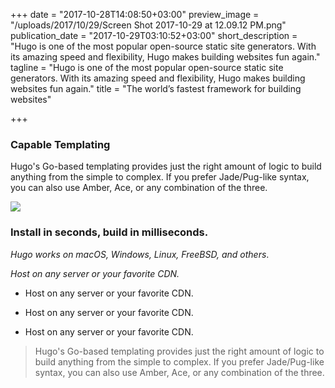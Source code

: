 +++
date = "2017-10-28T14:08:50+03:00"
preview_image = "/uploads/2017/10/29/Screen Shot 2017-10-29 at 12.09.12 PM.png"
publication_date = "2017-10-29T03:10:52+03:00"
short_description = "Hugo is one of the most popular open-source static site generators. With its amazing speed and flexibility, Hugo makes building websites fun again."
tagline = "Hugo is one of the most popular open-source static site generators. With its amazing speed and flexibility, Hugo makes building websites fun again."
title = "The world’s fastest framework for building websites"

+++
### Capable Templating

Hugo's Go-based templating provides just the right amount of logic to build anything from the simple to complex. If you prefer Jade/Pug-like syntax, you can also use Amber, Ace, or any combination of the three.

![](/uploads/2017/10/29/home-page-templating-example.png)

### Install in seconds, build in milliseconds.

_Hugo works on macOS, Windows, Linux, FreeBSD, and others_.

_Host on any server or your favorite CDN._

* Host on any server or your favorite CDN.

* Host on any server or your favorite CDN.

* Host on any server or your favorite CDN.

> Hugo's Go-based templating provides just the right amount of logic to build anything from the simple to complex. If you prefer Jade/Pug-like syntax, you can also use Amber, Ace, or any combination of the three.